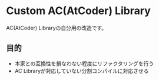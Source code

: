 # Custom AC(AtCoder) Library

AC(AtCoder) Libraryの自分用の改造です。

## 目的

- 本家との互換性を損なわない程度にリファクタリングを行う
- AC Libraryが対応していない分割コンパイルに対応させる
